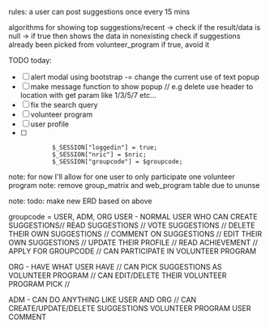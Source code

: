 
rules:
a user can post suggestions once every 15 mins

algorithms for showing top suggestions/recent ->
check if the result/data is null -> if true then shows the data in nonexisting
check if suggestions already been picked from volunteer_program if true, avoid it


TODO today:
- [ ] alert modal using bootstrap -= change the current use of text popup
- [ ] make message function to show popup // e.g delete use header to location with get param like 1/3/5/7 etc...
- [ ] fix the search query
- [ ] volunteer program
- [ ] user profile
- [ ] 


                $_SESSION["loggedin"] = true;
                $_SESSION["nric"] = $nric;
                $_SESSION["groupcode"] = $groupcode;


note: for now I'll allow for one user to only participate one volunteer program
note: remove group_matrix and web_program table due to ununse

note: todo: make new ERD based on above


groupcode = USER, ADM, ORG
USER - NORMAL USER WHO CAN CREATE SUGGESTIONS// READ SUGGESTIONS // VOTE SUGGESTIONS // DELETE THEIR OWN SUGGESTIONS // COMMENT ON SUGGESTIONS // EDIT THEIR OWN SUGGESTIONS // UPDATE THEIR PROFILE // READ ACHIEVEMENT // APPLY FOR GROUPCODE // CAN PARTICIPATE IN VOLUNTEER PROGRAM

ORG - HAVE WHAT USER HAVE // CAN PICK SUGGESTIONS AS VOLUNTEER PROGRAM // CAN EDIT/DELETE THEIR VOLUNTEER PROGRAM PICK // 

ADM - CAN DO ANYTHING LIKE USER AND ORG // CAN CREATE/UPDATE/DELETE SUGGESTIONS VOLUNTEER PROGRAM USER COMMENT

